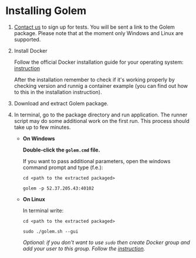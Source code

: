 # Installing Golem

1. [Contact us](<mailto:testnet@golemproject.net>) to sign up for tests. You will be sent a link to the Golem package. Please note that at the moment only Windows and Linux are supported.

2. Install Docker

   Follow the official Docker installation guide for your operating system: [instruction](https://docs.docker.com/engine/installation/)
   
   After the installation remember to check if it's working properly by checking version and runnig a container example (you can find out how to this in the installation instruction). 

3. Download and extract Golem package.  

4. In terminal, go to the package directory and run application. The runner script may do some additional work on the first run. This process should take up to few minutes.

   - **On Windows**

      **Double-click the `golem.cmd` file.**

      If you want to pass additional parameters, open the windows command prompt and type (f.e.):

      `cd <path to the extracted packaged>`

      `golem -p 52.37.205.43:40102`

   - **On Linux**

     In terminal write: 

     `cd <path to the extracted packaged>`

     `sudo ./golem.sh --gui`

     _Optional: if you don't want to use `sudo` then create Docker group and add your user to this group. Follow the [instruction](https://docs.docker.com/engine/installation/linux/ubuntulinux/)._

